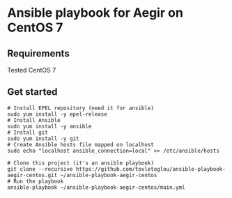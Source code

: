 # Ansible playbook for Aegir on CentOS 7

## Requirements

Tested CentOS 7

## Get started

    # Install EPEL repository (need it for ansible)
    sudo yum install -y epel-release
    # Install Ansible
    sudo yum install -y ansible
    # Install git
    sudo yum install -y git
    # Create Ansible hosts file mapped on localhost
    sudo echo "localhost ansible_connection=local" >> /etc/ansible/hosts
    
    # Clone this project (it's an ansible playbook)
    git clone --recursive https://github.com/tovletoglou/ansible-playbook-aegir-centos.git ~/ansible-playbook-aegir-centos
    # Run the playbook
    ansible-playbook ~/ansible-playbook-aegir-centos/main.yml
